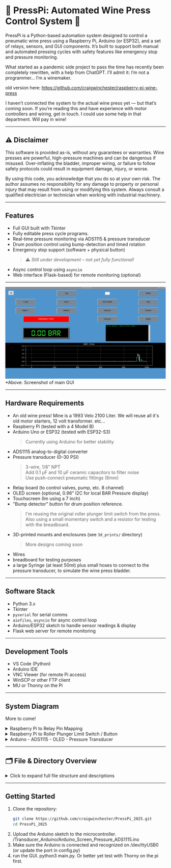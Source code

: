 # 🍇 PressPi: Automated Wine Press Control System 🍇 

PressPi is a Python-based automation system designed to control a pneumatic wine press using a Raspberry Pi, Arduino (or ESP32), and a set of relays, sensors, and GUI components. It’s built to support both manual and automated pressing cycles with safety features like emergency stop and pressure monitoring.

What started as a pandemic side project to pass the time has recently been completely rewritten, with a help from ChatGPT. I’ll admit it: I’m not a programmer... I’m a winemaker.

old version here: https://github.com/craigwinchester/raspberry-pi-wine-press

I haven’t connected the system to the actual wine press yet — but that’s coming soon. If you’re reading this and have experience with motor controllers and wiring, get in touch. I could use some help in that department. Will pay in wine!

---

## ⚠️ Disclaimer
This software is provided as-is, without any guarantees or warranties. Wine presses are powerful, high-pressure machines and can be dangerous if misused. Over-inflating the bladder, improper wiring, or failure to follow safety protocols could result in equipment damage, injury, or worse.

By using this code, you acknowledge that you do so at your own risk. The author assumes no responsibility for any damage to property or personal injury that may result from using or modifying this system. Always consult a qualified electrician or technician when working with industrial machinery.

---

## Features

- Full GUI built with Tkinter
- Fully editable press cycle programs.   
- Real-time pressure monitoring via ADS1115 & pressure transducer
- Drum position control using bump-detection and timed rotation
- Emergency stop support (software + physical button)  
    > ⚠️ *Still under development – not yet fully functional!*
- Async control loop using `asyncio`
- Web interface (Flask-based) for remote monitoring (optional)

---

![Wine Press GUI](static/gui_screenshot.png)
*Above: Screenshot of main GUI

---

## Hardware Requirements

- An old wine press! 
        Mine is a 1993 Velo 2100 Liter. We will reuse all it's old motor starters, 12 volt transformer. etc...
- Raspberry Pi (tested with a 4 Model B)
- Arduino Uno or ESP32 (tested with ESP32-S3)  
    > Currently using Arduino for better stability
- ADS1115 analog-to-digital converter
- Pressure transducer (0–30 PSI)  
    > 3-wire, 1/8" NPT  
    > Add 0.1 µF and 10 µF ceramic capacitors to filter noise  
    > Use push-connect pneumatic fittings (6mm)
- Relay board (to control valves, pump, etc. 8 channel)
- OLED screen (optional, 0.96" I2C for local BAR Pressure display)
- Touchscreen (Im using a 7 inch)
- "Bump detector" button for drum position reference. 
    > I'm reusing the original roller plunger limit switch from the press. 
    > Also using a small momentary switch and a resistor for testing with the breadboard.
- 3D-printed mounts and enclosures (see `3d_prints/` directory)  
    > More designs coming soon
- Wires 
- breadboard for testing purposes
- a large Syringe (at least 50ml) plus small hoses to connect to the pressure transducer, to simulate the wine press bladder.

---

## Software Stack

- Python 3.x
- Tkinter
- `pyserial` for serial comms
- `aiofiles`, `asyncio` for async control loop
- Arduino/ESP32 sketch to handle sensor readings & display
- Flask web server for remote monitoring

---

## Development Tools

- VS Code (Python)
- Arduino IDE
- VNC Viewer (for remote Pi access)
- WinSCP or other FTP client
- MU or Thonny on the Pi

---

## System Diagram
More to come!
<details>
<summary>Raspberry Pi to Relay Pin Mapping</summary>

```text
GPIO Pin Mapping
| Raspberry Pi GPIO | Physical Pin | Relay Channel  | Direction |
|-------------------|--------------|----------------|-----------|
| GPIO 17           | Pin 11       | IN1            | LEFT      |
| GPIO 27           | Pin 13       | IN2            | RIGHT     |
| GPIO 22           | Pin 15       | IN3            | *extra    |
| GPIO 23           | Pin 16       | IN4            | DEFLATE   |
| GPIO 24           | Pin 18       | IN5            | DEFLATE   |
| GPIO 25           | Pin 22       | IN6            | DEFLATE   |
| GPIO 16           | Pin 36       | IN7            | INFLATE   |
| GPIO 26           | Pin 37       | IN8            | INFLATE   |

Power and Ground
| Function     | Physical Pin | Description             |
|--------------|--------------|-------------------------|
| 5V Power     | Pin 2        | Connect to Relay VCC    |
| Ground       | Pin 6        | Connect to Relay GND    |

```
</details>
<details>
<summary>Raspberry Pi to Roller Plunger Limit Switch / Button </summary>

```text
GPIO Pin Mapping
| Raspberry Pi GPIO | Physical Pin | button/switch  
|-------------------|------------------------------------|
| GPIO 21           | Pin 40       | side 1       

Power 
| Function     | Physical Pin | Description              |
|--------------|--------------|--------------------------|
| 3.3V Power   | Pin 1        | Connect to side 2 button | 
     *optional: place a 1kΩ or a 10kΩ resistor here in line to button

```
</details>
<details>
<summary>Arduino - ADS1115 - OLED - Pressure Transducer </summary>

```text
This gets a bit confusing...
All these components are conected together, then the Arduino and Raspberry Pi comunicate via USB cable.

Coming soon.

```
</details>

---

## 🗂️ File & Directory Overview

<details>
<summary>Click to expand full file structure and descriptions</summary>

```text
PressPi_2025/
├── main.py                    # Launches the full application (GUI + controller logic)
├── gui.py                     # Tkinter GUI for user interaction
├── controller.py              # Async core logic for press stage sequencing
├── press_logic.py             # Press-specific actions (inflate, hold, rotate, etc.)
├── config.py                  # Centralized configuration values (thresholds, ports, etc.)
├── program.py                 # Press cycle program logic (stage definitions)
├── program_editor.py          # GUI for creating/editing press programs
├── drum_position_editor.py    # GUI tool for calibrating drum position timings
├── relays_off_boot.py         # Optional script to reset all relays on boot
├── sms_alerts.py              # Sends SMS alerts using contact list
├── status.py                  # GUI/status bar updater module
├── utils.py                   # Helper functions (e.g. formatting, time conversion)
├── web_server.py              # Flask web interface (optional for remote monitoring)
├── hardware.py                # Interfaces with GPIO pins and relay logic
├── start_PressPi2025.sh       # Shell script to auto-start the program on boot
├── Press_Pi_2025.desktop      # Desktop shortcut for GUI launch
├── README.md                  # This file – project documentation
├── .gitignore                 # Files/folders excluded from Git tracking
│
├── json_data/                 # Saved configuration and contact data
│   ├── drum_position.json     # Time-based drum position settings
│   ├── email_contacts.json    # Email alert list (if used)
│   ├── programs.json          # User-defined press programs
│   └── sms_contacts.json      # List of phone numbers for SMS alerts
│
├── tmp/                       # Temp folder for logging
│   ├── pressure_history.json  # Rolling pressure history log
│   └── pressure_log.json      # Main pressure log output
│
├── static/                    # Icons, fonts, images
│   ├── FONT/                  # Custom fonts (used in GUI)
│   ├── wine-press.ico         # Application icon
│   └── wine-press.png         # GUI/README image
│
├── Transducer_Arduino/        # Arduino sketches for pressure sensing
│   ├── Transducer.ino                         # Basic serial pressure output
│   ├── Ardunio_Screen_Pressure.ino            # OLED + pressure
│   ├── Ardunio_Screen_Pressure_ADS1115.ino    # OLED + ADS1115 version
│   └── backup_115200.hex                      # Precompiled backup
│
└── __pycache__/               # Python bytecode cache (auto-generated)
```
</details> 

---

## Getting Started
1. Clone the repository:
    ```bash
    git clone https://github.com/craigwinchester/PressPi_2025.git
    cd PressPi_2025
2. Upload the Arduino sketch to the microcontroller.  /Transducer_Arduino/Arduino_Screen_Pressure_ADS1115.ino
3. Make sure the Arduino is connected and recognized on /dev/ttyUSB0 (or update the port in config.py)
4. run the GUI.  python3 main.py.  Or better yet test with Thorny on the pi first.